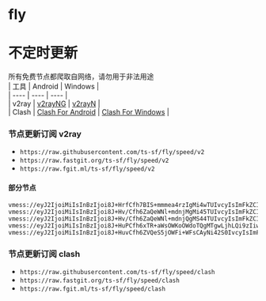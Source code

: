 # fly
# 不定时更新
所有免费节点都爬取自网络，请勿用于非法用途  
|  工具  | Android  | Windows  |  
|  ----  | ----   | ----  |  
| v2ray  | [v2rayNG](https://github.com/2dust/v2rayNG/releases) | [v2rayN](https://github.com/2dust/v2rayN/releases) |  
| Clash  | [Clash For Android](https://github.com/Kr328/ClashForAndroid/releases) | [Clash For Windows](https://github.com/Fndroid/clash_for_windows_pkg/releases) | 
  
### 节点更新订阅  v2ray
- `https://raw.githubusercontent.com/ts-sf/fly/speed/v2`  
- `https://raw.fastgit.org/ts-sf/fly/speed/v2`  
- `https://raw.fgit.ml/ts-sf/fly/speed/v2`  
#### 部分节点  
``` 
vmess://eyJ2IjoiMiIsInBzIjoi8J+HrfCfh7BIS+mmmea4rzIgMi4wTUIvcyIsImFkZCI6IjE1Ni4yNDUuOC45NiIsInBvcnQiOiIzMDAwMCIsImlkIjoiYmQyNDllMzctNzM1OS00MWVlLTg0YTctMDllNDllMGVjNWM0IiwiYWlkIjoiNjQiLCJzY3kiOiJhdXRvIiwibmV0Ijoid3MiLCJ0eXBlIjoibm9uZSIsImhvc3QiOiJ3d3cuNDc1MjMzNzUueHl6IiwicGF0aCI6Ii9wYXRoLzE3MDI5NjE3MTY3MzgiLCJ0bHMiOiJ0bHMiLCJzbmkiOiIiLCJ0ZXN0X25hbWUiOiJIS+mmmea4rzIifQ==
vmess://eyJ2IjoiMiIsInBzIjoi8J+Hv/Cfh6ZaQeWNl+mdnjMgMi45TUIvcyIsImFkZCI6IjE1Ni4yNDkuMTguNjQiLCJwb3J0IjoiMzAwMDAiLCJpZCI6IjRlYzBhZTYyLWRlMDktNDAyOS05MDRhLTAzMTNkNDYyOGVjZiIsImFpZCI6IjY0Iiwic2N5IjoiYXV0byIsIm5ldCI6IndzIiwidHlwZSI6Im5vbmUiLCJob3N0Ijoid3d3LjcyMjgxMTQ5Lnh5eiIsInBhdGgiOiIvcGF0aC8xNzAyODIwMTM2NjExIiwidGxzIjoidGxzIiwic25pIjoiIiwidGVzdF9uYW1lIjoiWkHljZfpnZ4zIn0=
vmess://eyJ2IjoiMiIsInBzIjoi8J+Hv/Cfh6ZaQeWNl+mdnjQgMS44TUIvcyIsImFkZCI6IjE1Ni4yMjUuNjcuMTA0IiwicG9ydCI6IjQwMDAwIiwiaWQiOiIyOWE1ZDQ4ZS0yNGYxLTQ4ZmQtYTVlMS05YTQ2Y2IzMTAzMmYiLCJhaWQiOiI2NCIsInNjeSI6ImF1dG8iLCJuZXQiOiJ3cyIsInR5cGUiOiJub25lIiwiaG9zdCI6Ind3dy4yNDQ0MzMyOC54eXoiLCJwYXRoIjoiL3BhdGgvMTcwMjk2MTcxNjczOCIsInRscyI6InRscyIsInNuaSI6IiIsInRlc3RfbmFtZSI6IlpB5Y2X6Z2eNCJ9
vmess://eyJ2IjoiMiIsInBzIjoi8J+HuPCfh6xTR+aWsOWKoOWdoTQgMTgwLjhLQi9zIiwiYWRkIjoiMTk0LjIzMy45NS4xODAiLCJwb3J0IjoiODAiLCJpZCI6IjAzNGY3ZTg4LTU2MWEtNGZiOS1iOTE3LTRhYjMzNDNiNjc1NSIsImFpZCI6IjAiLCJzY3kiOiJhdXRvIiwibmV0Ijoid3MiLCJ0eXBlIjoibm9uZSIsImhvc3QiOiIxOTQuMjMzLjk1LjE4MCIsInBhdGgiOiIvdm1lc3MvIiwidGxzIjoiIiwic25pIjoiIiwidGVzdF9uYW1lIjoiU0fmlrDliqDlnaE0In0=
vmess://eyJ2IjoiMiIsInBzIjoi8J+HuvCfh6ZVQeS5jOWFi+WFsCAyNi42S0IvcyIsImFkZCI6Ijk0LjEzMS44LjMyIiwicG9ydCI6IjgwIiwiaWQiOiI1N2UzN2E3NC1iYWRjLTRiNzEtODdjNy01YjllMjA4NzliNTgiLCJhaWQiOiIwIiwic2N5IjoiYXV0byIsIm5ldCI6IndzIiwidHlwZSI6Im5vbmUiLCJob3N0IjoiaW50ZXJuZXQubGlmZS5jb20uYnkiLCJwYXRoIjoiL3ZtZXNzIiwidGxzIjoiIiwic25pIjoiIiwidGVzdF9uYW1lIjoiVUHkuYzlhYvlhbAifQ==
```
### 节点更新订阅  clash
- `https://raw.githubusercontent.com/ts-sf/fly/speed/clash`  
- `https://raw.fastgit.org/ts-sf/fly/speed/clash`  
- `https://raw.fgit.ml/ts-sf/fly/speed/clash`  


